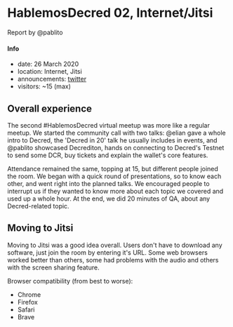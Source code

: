 # HablemosDecred 02, Internet/Jitsi

Report by @pablito

#### Info

* date: 26 March 2020
* location: Internet, Jitsi
* announcements: [twitter](https://twitter.com/Decred_ES/status/1243214184793485314)
* visitors: ~15 (max)

## Overall experience

The second #HablemosDecred virtual meetup was more like a regular meetup. We started the community call with two talks: @elian gave a whole intro to Decred, the 'Decred in 20' talk he usually includes in events, and @pablito showcased Decrediton, hands on connecting to Decred's Testnet to send some DCR, buy tickets and explain the wallet's core features.

Attendance remained the same, topping at 15, but different people joined the room. We began with a quick round of presentations, so to know each other, and went right into the planned talks. We encouraged people to interrupt us if they wanted to know more about each topic we covered and used up a whole hour. At the end, we did 20 minutes of QA, about any Decred-related topic.

## Moving to Jitsi

Moving to Jitsi was a good idea overall. Users don't have to download any software, just join the room by entering it's URL. Some web browsers worked better than others, some had problems with the audio and others with the screen sharing feature.

Browser compatibility (from best to worse):

- Chrome
- Firefox
- Safari
- Brave

